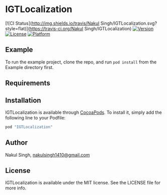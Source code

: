# IGTLocalization

[![CI Status](http://img.shields.io/travis/Nakul Singh/IGTLocalization.svg?style=flat)](https://travis-ci.org/Nakul Singh/IGTLocalization)
[![Version](https://img.shields.io/cocoapods/v/IGTLocalization.svg?style=flat)](http://cocoapods.org/pods/IGTLocalization)
[![License](https://img.shields.io/cocoapods/l/IGTLocalization.svg?style=flat)](http://cocoapods.org/pods/IGTLocalization)
[![Platform](https://img.shields.io/cocoapods/p/IGTLocalization.svg?style=flat)](http://cocoapods.org/pods/IGTLocalization)

## Example

To run the example project, clone the repo, and run `pod install` from the Example directory first.

## Requirements

## Installation

IGTLocalization is available through [CocoaPods](http://cocoapods.org). To install
it, simply add the following line to your Podfile:

```ruby
pod "IGTLocalization"
```

## Author

Nakul Singh, nakulsingh1410@gmail.com

## License

IGTLocalization is available under the MIT license. See the LICENSE file for more info.
